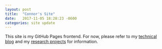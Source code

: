 ```yaml
---
layout: post
title:  "Connor's Site"
date:   2017-11-05 18:28:23 -0600
categories: site update
---
```

This site is my GitHub Pages frontend. For now, please refer to my [technical blog](https://cmastudios.me) and my [research projects](https://connormonahan.net) for information.

